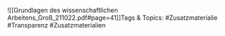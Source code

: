 
![[Grundlagen des wissenschaftlichen Arbeitens_Groß_211022.pdf#page=41]]Tags & Topics:
   #Zusatzmaterialie
   #Transparenz
   #Zusatzmaterialien